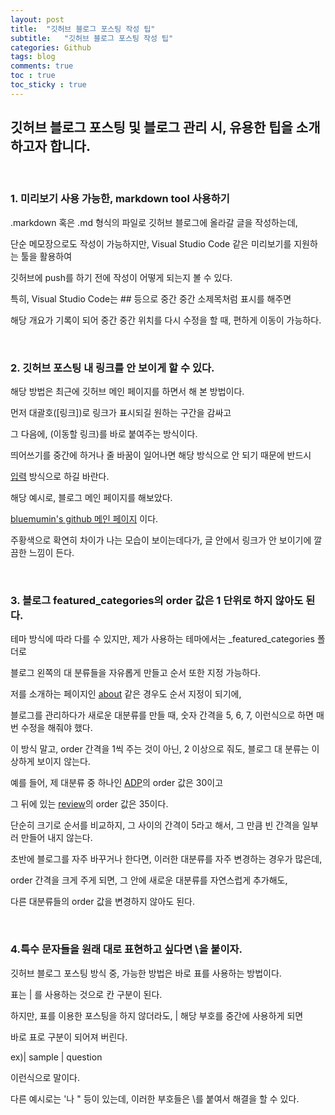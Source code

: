 ```yaml
---
layout: post
title:  "깃허브 블로그 포스팅 작성 팁"
subtitle:   "깃허브 블로그 포스팅 작성 팁"
categories: Github
tags: blog
comments: true
toc : true
toc_sticky : true
---
```


## 깃허브 블로그 포스팅 및 블로그 관리 시, 유용한 팁을 소개하고자 합니다.

<br/>

### 1. 미리보기 사용 가능한, markdown tool 사용하기

.markdown 혹은 .md 형식의 파일로 깃허브 블로그에 올라갈 글을 작성하는데,

단순 메모장으로도 작성이 가능하지만, Visual Studio Code 같은 미리보기를 지원하는 툴을 활용하여

깃허브에 push를 하기 전에 작성이 어떻게 되는지 볼 수 있다.

특히, Visual Studio Code는 ## 등으로 중간 중간 소제목처럼 표시를 해주면

해당 개요가 기록이 되어 중간 중간 위치를 다시 수정을 할 때, 편하게 이동이 가능하다.

<br/>

### 2. 깃허브 포스팅 내 링크를 안 보이게 할 수 있다.

해당 방법은 최근에 깃허브 메인 페이지를 하면서 해 본 방법이다.

먼저 대괄호([링크])로 링크가 표시되길 원하는 구간을 감싸고

그 다음에, (이동할 링크)를 바로 붙여주는 방식이다.

띄어쓰기를 중간에 하거나 줄 바꿈이 일어나면 해당 방식으로 안 되기 때문에 반드시

[입력](링크) 방식으로 하길 바란다.

해당 예시로, 블로그 메인 페이지를 해보았다.

[bluemumin's github 메인 페이지](https://bluemumin.github.io/) 이다.

주황색으로 확연히 차이가 나는 모습이 보이는데다가, 글 안에서 링크가 안 보이기에 깔끔한 느낌이 든다.

<br/>

### 3. 블로그 featured_categories의 order 값은 1 단위로 하지 않아도 된다.

테마 방식에 따라 다를 수 있지만, 제가 사용하는 테마에서는 _featured_categories 폴더로

블로그 왼쪽의 대 분류들을 자유롭게 만들고 순서 또한 지정 가능하다.

저를 소개하는 페이지인 [about](https://bluemumin.github.io/about/) 같은 경우도 순서 지정이 되기에, 

블로그를 관리하다가 새로운 대분류를 만들 때, 숫자 간격을 5, 6, 7, 이런식으로 하면 매 번 수정을 해줘야 했다.

이 방식 말고, order 간격을 1씩 주는 것이 아닌, 2 이상으로 줘도, 블로그 대 분류는 이상하게 보이지 않는다.

예를 들어, 제 대분류 중 하나인 [ADP](https://bluemumin.github.io/category/adp/)의 order 값은 30이고

그 뒤에 있는 [review](https://bluemumin.github.io/category/review/)의 order 값은 35이다.

단순히 크기로 순서를 비교하지, 그 사이의 간격이 5라고 해서, 그 만큼 빈 간격을 일부러 만들어 내지 않는다.

초반에 블로그를 자주 바꾸거나 한다면, 이러한 대분류를 자주 변경하는 경우가 많은데,

order 간격을 크게 주게 되면, 그 안에 새로운 대분류를 자연스럽게 추가해도,

다른 대분류들의 order 값을 변경하지 않아도 된다.

<br/>

### 4.특수 문자들을 원래 대로 표현하고 싶다면 \을 붙이자.

깃허브 블로그 포스팅 방식 중, 가능한 방법은 바로 표를 사용하는 방법이다.

표는 \| 를 사용하는 것으로 칸 구분이 된다.

하지만, 표를 이용한 포스팅을 하지 않더라도, \| 해당 부호를 중간에 사용하게 되면

바로 표로 구분이 되어져 버린다.

ex)| sample | question

이런식으로 말이다.

다른 예시로는 '나 " 등이 있는데, 이러한 부호들은 \를 붙여서 해결을 할 수 있다.